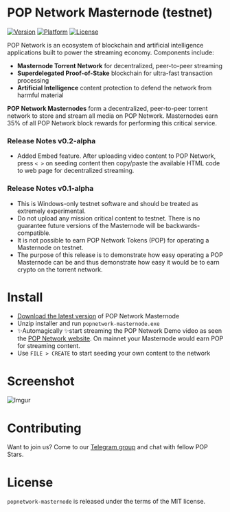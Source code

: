 # POP Network Masternode (testnet)

[![Version](https://img.shields.io/badge/version-0.2--alpha-orange)](https://popnetwork.github.io/popnetwork-masternode/releases/popnetwork-masternode.v0.2-alpha.zip) [![Platform](https://img.shields.io/badge/platform-win--32-lightgrey)](https://popnetwork.github.io/popnetwork-masternode/releases/popnetwork-masternode.v0.2-alpha.zip) [![License](https://img.shields.io/badge/license-MIT-green)]() 

POP Network is an ecosystem of blockchain and artificial intelligence applications built to power the streaming economy. Components include:
- **Masternode Torrent Network** for decentralized, peer-to-peer streaming
- **Superdelegated Proof-of-Stake** blockchain for ultra-fast transaction processing
- **Artificial Intelligence** content protection to defend the network from harmful material

**POP Network Masternodes** form a decentralized, peer-to-peer torrent network to store and stream all media on POP Network. Masternodes earn 35% of all POP Network block rewards for performing this critical service.

### Release Notes v0.2-alpha
- Added Embed feature. After uploading video content to POP Network, press `< >` on seeding content then copy/paste the available HTML code to web page for decentralized streaming.

### Release Notes v0.1-alpha
- This is Windows-only testnet software and should be treated as extremely experimental.
- Do not upload any mission critical content to testnet. There is no guarantee future versions of the Masternode will be backwards-compatible.
- It is not possible to earn POP Network Tokens (POP) for operating a Masternode on testnet.
- The purpose of this release is to demonstrate how easy operating a POP Masternode can be and thus demonstrate how easy it would be to earn crypto on the torrent network.

# Install
- [Download the latest version](https://popnetwork.github.io/popnetwork-masternode/releases/popnetwork-masternode.v0.2-alpha.zip) of POP Network Masternode
- Unzip installer and run `popnetwork-masternode.exe`
- ✨Automagically ✨start streaming the POP Network Demo video as seen the [POP Network website](https://thepopnetwork.org/?utm_source=github&utm_medium=pages#demo). On mainnet your Masternode would earn POP for streaming content.
- Use `FILE > CREATE` to start seeding your own content to the network

# Screenshot

![Imgur](https://i.imgur.com/2A2HJbf.png?1)

# Contributing

Want to join us? Come to our [Telegram group](https://t.me/popnetwork) and chat with fellow POP Stars.

# License

`popnetwork-masternode` is released under the terms of the MIT license.
